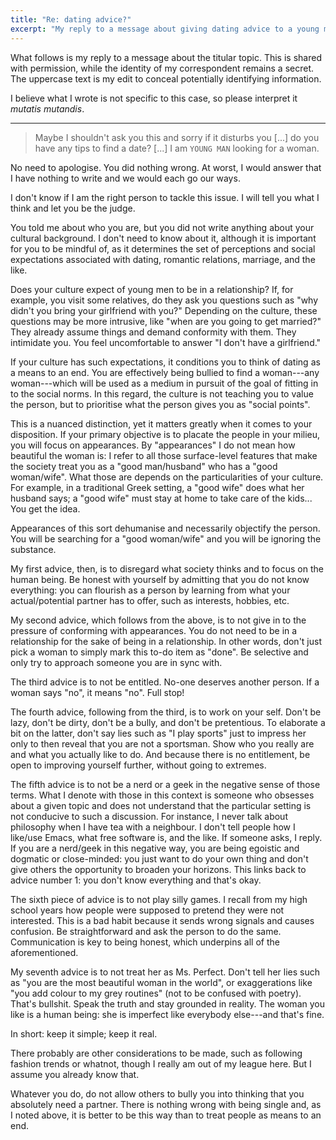 ```yaml
---
title: "Re: dating advice?"
excerpt: "My reply to a message about giving dating advice to a young man."
---
```


What follows is my reply to a message about the titular topic.  This is
shared with permission, while the identity of my correspondent remains a
secret.  The uppercase text is my edit to conceal potentially
identifying information.

I believe what I wrote is not specific to this case, so please interpret
it _mutatis mutandis_.

* * *

> Maybe I shouldn't ask you this and sorry if it disturbs you [...] do
> you have any tips to find a date? [...] I am `YOUNG MAN` looking for a
> woman.

No need to apologise.  You did nothing wrong.  At worst, I would answer
that I have nothing to write and we would each go our ways.

I don't know if I am the right person to tackle this issue.  I will tell
you what I think and let you be the judge.

You told me about who you are, but you did not write anything about your
cultural background.  I don't need to know about it, although it is
important for you to be mindful of, as it determines the set of
perceptions and social expectations associated with dating, romantic
relations, marriage, and the like.

Does your culture expect of young men to be in a relationship?  If, for
example, you visit some relatives, do they ask you questions such as
"why didn't you bring your girlfriend with you?"  Depending on the
culture, these questions may be more intrusive, like "when are you going
to get married?"  They already assume things and demand conformity with
them.  They intimidate you.  You feel uncomfortable to answer "I don't
have a girlfriend."

If your culture has such expectations, it conditions you to think of
dating as a means to an end.  You are effectively being bullied to find
a woman---any woman---which will be used as a medium in pursuit of the
goal of fitting in to the social norms.  In this regard, the culture is
not teaching you to value the person, but to prioritise what the person
gives you as "social points".

This is a nuanced distinction, yet it matters greatly when it comes to
your disposition.  If your primary objective is to placate the people in
your milieu, you will focus on appearances.  By "appearances" I do not
mean how beautiful the woman is: I refer to all those surface-level
features that make the society treat you as a "good man/husband" who has
a "good woman/wife".  What those are depends on the particularities of
your culture.  For example, in a traditional Greek setting, a "good
wife" does what her husband says; a "good wife" must stay at home to
take care of the kids...  You get the idea.

Appearances of this sort dehumanise and necessarily objectify the
person.  You will be searching for a "good woman/wife" and you will be
ignoring the substance.

My first advice, then, is to disregard what society thinks and to focus
on the human being.  Be honest with yourself by admitting that you do
not know everything: you can flourish as a person by learning from what
your actual/potential partner has to offer, such as interests, hobbies,
etc.

My second advice, which follows from the above, is to not give in to the
pressure of conforming with appearances.  You do not need to be in a
relationship for the sake of being in a relationship.  In other words,
don't just pick a woman to simply mark this to-do item as "done".  Be
selective and only try to approach someone you are in sync with.

The third advice is to not be entitled.  No-one deserves another person.
If a woman says "no", it means "no".  Full stop!

The fourth advice, following from the third, is to work on your self.
Don't be lazy, don't be dirty, don't be a bully, and don't be
pretentious.  To elaborate a bit on the latter, don't say lies such as
"I play sports" just to impress her only to then reveal that you are not
a sportsman.  Show who you really are and what you actually like to do.
And because there is no entitlement, be open to improving yourself
further, without going to extremes.

The fifth advice is to not be a nerd or a geek in the negative sense of
those terms.  What I denote with those in this context is someone who
obsesses about a given topic and does not understand that the particular
setting is not conducive to such a discussion.  For instance, I never
talk about philosophy when I have tea with a neighbour.  I don't tell
people how I like/use Emacs, what free software is, and the like.  If
someone asks, I reply.  If you are a nerd/geek in this negative way, you
are being egoistic and dogmatic or close-minded: you just want to do
your own thing and don't give others the opportunity to broaden your
horizons.  This links back to advice number 1: you don't know everything
and that's okay.

The sixth piece of advice is to not play silly games.  I recall from my
high school years how people were supposed to pretend they were not
interested.  This is a bad habit because it sends wrong signals and
causes confusion.  Be straightforward and ask the person to do the same.
Communication is key to being honest, which underpins all of the
aforementioned.

My seventh advice is to not treat her as Ms. Perfect.  Don't tell her
lies such as "you are the most beautiful woman in the world", or
exaggerations like "you add colour to my grey routines" (not to be
confused with poetry).  That's bullshit.  Speak the truth and stay
grounded in reality.  The woman you like is a human being: she is
imperfect like everybody else---and that's fine.

In short: keep it simple; keep it real.

There probably are other considerations to be made, such as following
fashion trends or whatnot, though I really am out of my league here.
But I assume you already know that.

Whatever you do, do not allow others to bully you into thinking that you
absolutely need a partner.  There is nothing wrong with being single
and, as I noted above, it is better to be this way than to treat people
as means to an end.

